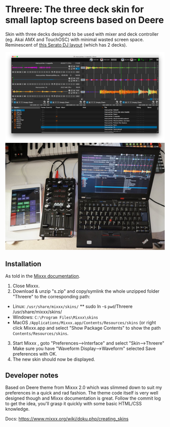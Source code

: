 # Threere: The three deck skin for small laptop screens based on Deere

Skin with three decks designed to be used with mixer and deck controller (eg. Akai AMX and TouchOSC) with minimal wasted screen space. Reminescent of [this Serato DJ layout](http://dj.rane.com/files/products/Serato_DJ_View_Stack_700.png) (which has 2 decks).

![Screenshot of the skin](https://raw.githubusercontent.com/jasalt/mixxx-threere-theme/master/media/screenshot.png)
![Example setup](https://raw.githubusercontent.com/jasalt/mixxx-threere-theme/master/media/setup.jpg)

## Installation
As told in the [Mixxx documentation](https://www.mixxx.org/wiki/doku.php/creating_skins#skin_faq).

1. Close Mixxx.
2. Download & unzip "s.zip" and copy/symlink the whole unzipped folder "Threere" to the corresponding path:
  * Linux: `/usr/share/mixxx/skins/`
  ** sudo ln -s `pwd`/Threere /usr/share/mixxx/skins/
  * Windows: `C:\Program Files\Mixxx\skins`
  * MacOS `/Applications/Mixxx.app/Contents/Resources/skins` (or right click Mixxx.app and select "Show Package Contents" to show the path `Contents/Resources/skins`. 
3. Start Mixxx , goto "Preferences-->Interface" and select "Skin-->Threere"
   Make sure you have "Waveform Display-->Waveform" selected
   Save preferences with OK.
4. The new skin should now be displayed.


## Developer notes

Based on Deere theme from Mixxx 2.0 which was slimmed down to suit my preferences in a quick and rad fashion. The theme code itself is very well designed though and Mixxx documentation is great. Follow the commit log to get the idea, you'll grasp it quickly with some basic HTML/CSS knowledge.

Docs: https://www.mixxx.org/wiki/doku.php/creating_skins
